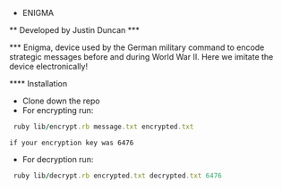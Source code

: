 * ENIGMA

** Developed by Justin Duncan ***

*** Enigma, device used by the German military command to encode strategic messages before and during World War II. Here we imitate the device electronically!

**** Installation
- Clone down the repo
- For encrypting run:
```ruby
 ruby lib/encrypt.rb message.txt encrypted.txt 
```

`if your encryption key was 6476`

- For decryption run: 
```ruby
 ruby lib/decrypt.rb encrypted.txt decrypted.txt 6476
```
